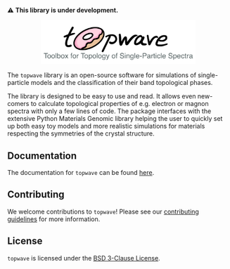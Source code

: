 :warning: **This library is under development.**

<p align="center">
  <img src="./docs/_static/topwave-heading.png" alt="topwave: Toolbox for Topology of Single-Particle Spectra" width="70%">
</p>

The `topwave` library is an open-source software for simulations of single-particle models and the classification of their band topological phases.

The library is designed to be easy to use and read. It allows even new-comers to calculate topological properties 
of e.g. electron or magnon spectra with only a few lines of code. The package interfaces with the extensive 
Python Materials Genomic library helping the user to quickly set up both easy toy models and more realistic simulations 
for materials respecting the symmetries of the crystal structure.


## Documentation

The documentation for `topwave` can be found <a href="https://topwave.readthedocs.io/en/latest/" target="_blank">here</a>.

## Contributing

We welcome contributions to `topwave`! Please see our [contributing guidelines](./CONTRIBUTING.md) for more information.

## License

`topwave` is licensed under the [BSD 3-Clause License](./LICENSE).